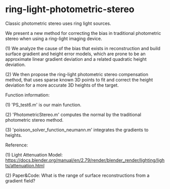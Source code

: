 # ring-light-photometric-stereo
Classic photometric stereo uses ring light sources.

We present a new method for correcting the bias in traditional photometric stereo when using a ring-light imaging device. 

(1) We analyze the cause of the bias that exists in reconstruction and build surface gradient and height error models, which are prone to be an approximate linear gradient deviation and a related quadratic height deviation. 

(2) We then propose the ring-light photometric stereo compensation method, that uses sparse known 3D points to fit and correct the height deviation for a more accurate 3D heights of the target.

Function information:

(1) 'PS_test6.m' is our main function.

(2) 'PhotometricStereo.m' computes the normal by the traditional photometric stereo method.

(3) 'poisson_solver_function_neumann.m' integrates the gradients to heights.

Reference:

(1) Light Attenuation Model: https://docs.blender.org/manual/en/2.79/render/blender_render/lighting/lights/attenuation.html

(2) Paper&Code: What is the range of surface reconstructions from a gradient field?
